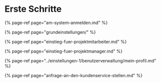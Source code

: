 # Erste Schritte

{% page-ref page="am-system-anmelden.md" %}

{% page-ref page="grundeinstellungen/" %}

{% page-ref page="einstieg-fuer-projektmitarbeiter.md" %}

{% page-ref page="einstieg-fuer-projektmanager.md" %}

{% page-ref page="../einstellungen-1/benutzerverwaltung/mein-profil.md" %}

{% page-ref page="anfrage-an-den-kundenservice-stellen.md" %}




